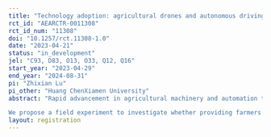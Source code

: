 ```yaml
---
title: "Technology adoption: agricultural drones and autonomous driving technology for farm machinery"
rct_id: "AEARCTR-0011308"
rct_id_num: "11308"
doi: "10.1257/rct.11308-1.0"
date: "2023-04-21"
status: "in_development"
jel: "C93, D83, O13, O33, Q12, Q16"
start_year: "2023-04-29"
end_year: "2024-08-31"
pi: "Zhixian Lu"
pi_other: "Huang ChenXiamen University"
abstract: "Rapid advancement in agricultural machinery and automation technology is transforming traditional agriculture. In developing countries with a large proportion of smallholders like China, intelligent equipment such as drones and self-driving machines have been increasingly applied in agriculture, facilitating precision farming and enhancing agricultural productivity. However, the adoption of these new technologies has been relatively slow, possibly due to information-related factors. Firstly, farmers may have limited access to information on intelligent farming equipment. Secondly, they may lack supply information on agricultural machinery. Given the high costs of machinery investments, smallholders are more likely to use machinery services than to purchase equipment themselves. Therefore, the availability and information on local machinery services are essential for farmers’ technology adoption as well.
We propose a field experiment to investigate whether providing farmers with information on two representative types of intelligent farming equipment and their corresponding local farming services can lead to changes in farmers' perceptions and adoption rates of these technologies. The follow-up survey consists of two steps: firstly, we will assess the impact of the intervention on farmers' perceptions and willingness to pay for the technologies; secondly, we will evaluate the effect of the intervention on farmers’ actual adoption rate of the technologies and their long-term impact on agricultural production."
layout: registration
---
```



